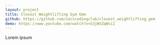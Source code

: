 ```yaml
---
layout: project
title: Closest Weightlifting Gym Gem
github: https://github.com/zacscodingclub/closest_weightlifting_gem
demo: https://www.youtube.com/watch?v=S3jWSZqWviI
---
```


Lorem ipsum
